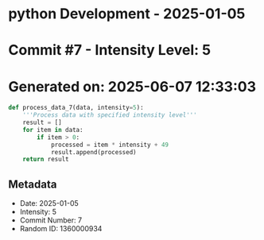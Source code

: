﻿# python Development - 2025-01-05
# Commit #7 - Intensity Level: 5
# Generated on: 2025-06-07 12:33:03
```python
def process_data_7(data, intensity=5):
    '''Process data with specified intensity level'''
    result = []
    for item in data:
        if item > 0:
            processed = item * intensity + 49
            result.append(processed)
    return result
```
## Metadata
- Date: 2025-01-05
- Intensity: 5
- Commit Number: 7
- Random ID: 1360000934
